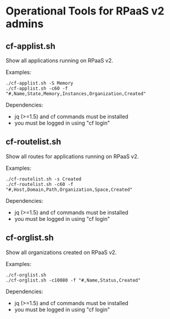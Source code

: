Operational Tools for RPaaS v2 admins
=====================================

cf-applist.sh
----------
Show all applications running on RPaaS v2.

Examples:
```
./cf-applist.sh -S Memory
./cf-applist.sh -c60 -f "#,Name,State,Memory,Instances,Organization,Created"
```
Dependencies:
- jq (>=1.5) and cf commands must be installed
- you must be logged in using "cf login"

cf-routelist.sh
----------
Show all routes for applications running on RPaaS v2.

Examples:
```
./cf-routelist.sh -s Created
./cf-routelist.sh -c60 -f "#,Host,Domain,Path,Organization,Space,Created"
```
Dependencies:
- jq (>=1.5) and cf commands must be installed
- you must be logged in using "cf login"

cf-orglist.sh
----------
Show all organizations created on RPaaS v2.

Examples:
```
./cf-orglist.sh
./cf-orglist.sh -c10080 -f "#,Name,Status,Created"
```
Dependencies:
- jq (>=1.5) and cf commands must be installed
- you must be logged in using "cf login"
